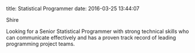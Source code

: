 title: Statistical Programmer
date: 2016-03-25 13:44:07

Shire
 
 
 Looking for a Senior Statistical Programmer with strong technical skills who can communicate effectively and has a proven track record of leading programming project teams.